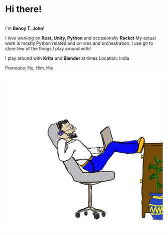 <h1>Hi there!</h1>
<br>I'm <b>Benoy T. John</b>!

I love working on <b>Rust, Unity, Python</b> and occasionally <b>Racket</b> 
My actual work is mostly Python related and on vms and orchestration, I use git to store few of the things I play around with!

I play around with <b>Krita</b> and <b>Blender</b> at times
Location: India

Pronouns: He, Him. His

<img src="inofffice.jpg" align="right"> </img>


